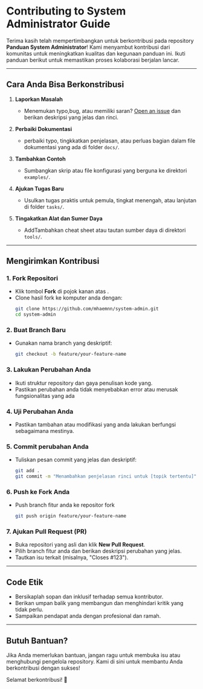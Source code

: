 # Contributing to System Administrator Guide

Terima kasih telah mempertimbangkan untuk berkontribusi pada repository **Panduan System Administrator**! Kami menyambut kontribusi dari komunitas untuk meningkatkan kualitas dan kegunaan panduan ini. Ikuti panduan berikut untuk memastikan proses kolaborasi berjalan lancar.

---

## **Cara Anda Bisa Berkonstribusi**

1. **Laporkan Masalah**
   - Menemukan typo,bug, atau memiliki saran? [Open an issue](https://github.com/system-admin/issues) dan berikan deskripsi yang jelas dan rinci.
2. **Perbaiki Dokumentasi**
   - perbaiki typo, tingkkatkan penjelasan, atau perluas bagian dalam file dokumentasi yang ada di folder `docs/`.

3. **Tambahkan Contoh**
   - Sumbangkan skrip atau file konfigurasi yang berguna ke direktori `examples/`.

4. **Ajukan Tugas Baru**
   - Usulkan tugas praktis untuk pemula, tingkat menengah, atau lanjutan di folder `tasks/`.

5. **Tingakatkan Alat dan Sumer Daya**
   - AddTambahkan cheat sheet atau tautan sumber daya di direktori `tools/`.

---

## **Mengirimkan Kontribusi**

### 1. Fork  Repositori
- Klik tombol  **Fork** di pojok kanan atas .
- Clone hasil fork ke komputer anda dengan:
  ```bash
  git clone https://github.com/mhaemnn/system-admin.git
  cd system-admin
  ```

### 2. Buat Branch Baru
- Gunakan nama branch yang deskriptif:
  ```bash
  git checkout -b feature/your-feature-name
  ```

### 3. Lakukan Perubahan Anda
- Ikuti struktur repository dan gaya penulisan kode yang.
- Pastikan perubahan anda tidak menyebabkan error atau merusak fungsionalitas yang ada

### 4. Uji Perubahan Anda
- Pastikan tambahan atau modifikasi yang anda lakukan berfungsi sebagaimana mestinya.

### 5. Commit perubahan Anda
- Tuliskan pesan commit yang jelas dan deskriptif:
  ```bash
  git add .
  git commit -m "Menambahkan penjelasan rinci untuk [topik tertentu]"
  ```

### 6. Push ke Fork Anda
- Push branch fitur anda ke repositor fork
  ```bash
  git push origin feature/your-feature-name
  ```

### 7. Ajukan Pull Request (PR)
- Buka repositori yang asli dan klik **New Pull Request**.
- Pilih branch fitur anda dan berikan deskripsi perubahan yang jelas.
- Tautkan isu terkait (misalnya, "Closes #123").

---

## **Code Etik**

- Bersikaplah sopan dan inklusif terhadap semua kontributor.
- Berikan umpan balik yang membangun dan menghindari kritik yang tidak perlu.
- Sampaikan pendapat anda dengan profesional dan ramah.

---

## **Butuh Bantuan?**

Jika Anda memerlukan bantuan, jangan ragu untuk membuka isu atau menghubungi pengelola repository. Kami di sini untuk membantu Anda berkontribusi dengan sukses!

Selamat berkontribusi! 🚀
